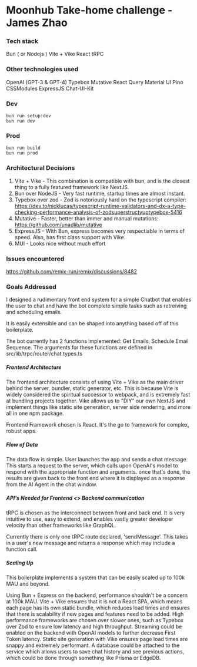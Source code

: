 # Moonhub Take-home challenge - James Zhao

### Tech stack
Bun ( or Nodejs )
Vite + Vike
React
tRPC

### Other technologies used

OpenAI (GPT-3 & GPT-4)
Typebox
Mutative
React Query
Material UI
Pino
CSSModules
ExpressJS
Chat-UI-Kit

### Dev

```
bun run setup:dev
bun run dev
```

### Prod

```
bun run build
bun run prod
```

### Architectural Decisions

1. Vite + Vike - This combination is compatible with bun, and is the closest thing to a fully featured framework like NextJS.
2. Bun over NodeJS - Very fast runtime, startup times are almost instant.
3. Typebox over zod - Zod is notoriously hard on the typescript compiler: https://dev.to/nicklucas/typescript-runtime-validators-and-dx-a-type-checking-performance-analysis-of-zodsuperstructyuptypebox-5416
4. Mutative - Faster, better than immer and manual mutations: https://github.com/unadlib/mutative
5. ExpressJS - With Bun, express becomes very respectiable in terms of speed. Also, has first class support with Vike.
6. MUI - Looks nice without much effort

### Issues encountered

https://github.com/remix-run/remix/discussions/8482

### Goals Addressed
I designed a rudimentary front end system for a simple Chatbot that enables the user to chat and have the bot complete simple tasks such as retreiving and scheduling emails.

It is easily extensible and can be shaped into anything based off of this boilerplate.

The bot currently has 2 functions implemented: Get Emails, Schedule Email Sequence. The arguments for these functions are defined in src/lib/trpc/router/chat.types.ts

##### Frontend Architecture

The frontend architecture consists of using Vite + Vike as the main driver behind the server, bundler, static generator, etc. This is because Vite is widely considered the spiritual successor to webpack, and is extremely fast at bundling projects together. Vike allows us to "DIY" our own NextJS and implement things like static site generation, server side rendering, and more all in one npm package.

Frontend Framework chosen is React. It's the go to framework for complex, robust apps.

##### Flow of Data
The data flow is simple. User launches the app and sends a chat message. This starts a request to the server, which calls upon OpenAI's model to respond with the appropriate function and arguments. once that's done, the results are given back to the front end where it is displayed as a response from the AI Agent in the chat window.

##### API's Needed for Frontend <> Backend communication
tRPC is chosen as the interconnect between front and back end. It is very intuitive to use, easy to extend, and enables vastly greater developer velocity than other frameworks like GraphQL.

Currently there is only one tRPC route declared, 'sendMessage'. This takes in a user's new message and returns a response which may include a function call.

##### Scaling Up
This boilerplate implements a system that can be easily scaled up to 100k MAU and beyond.

Using Bun + Express on the backend, performance shouldn't be a concern at 100k MAU. Vite + Vike ensures that it is not a React SPA, which means each page has its own static bundle, which reduces load times and ensures that there is scalability if new pages and features need to be added. High performance frameworks are chosen over slower ones, such as Typebox over Zod to ensure low latency and high throughput. Streaming could be enabled on the backend with OpenAI models to further decrease First Token latency. Static site generation with Vike ensures page load times are snappy and extremely performant. A database could be attached to the service which allows users to save chat history and see previous actions, which could be done through something like Prisma or EdgeDB.
